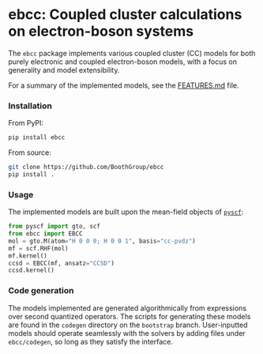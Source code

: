 # ebcc: Coupled cluster calculations on electron-boson systems

The `ebcc` package implements various coupled cluster (CC) models for both purely electronic and coupled electron-boson models, with a focus on generality and model extensibility.

For a summary of the implemented models, see the [FEATURES.md](FEATURES.md) file.

### Installation

From PyPI:

```bash
pip install ebcc
```

From source:

```bash
git clone https://github.com/BoothGroup/ebcc
pip install .
```

### Usage

The implemented models are built upon the mean-field objects of [`pyscf`](https://github.com/pyscf/pyscf):

```python
from pyscf import gto, scf
from ebcc import EBCC
mol = gto.M(atom="H 0 0 0; H 0 0 1", basis="cc-pvdz")
mf = scf.RHF(mol)
mf.kernel()
ccsd = EBCC(mf, ansatz="CCSD")
ccsd.kernel()
```

### Code generation

The models implemented are generated algorithmically from expressions over second quantized operators. The scripts for generating these models are found in the `codegen` directory on the `bootstrap` branch.
User-inputted models should operate seamlessly with the solvers by adding files under `ebcc/codegen`, so long as they satisfy the interface.
